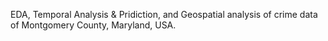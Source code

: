 EDA, Temporal Analysis & Pridiction, and Geospatial analysis of crime data of Montgomery County, Maryland, USA.
